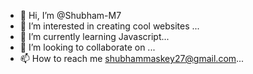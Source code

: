 - 👋 Hi, I’m @Shubham-M7
- 👀 I’m interested in creating cool websites  ...
- 🌱 I’m currently learning Javascript...
- 💞️ I’m looking to collaborate on ...
- 📫 How to reach me shubhammaskey27@gmail.com...

<!---
Shubham-M7/Shubham-M7 is a ✨ special ✨ repository because its `README.md` (this file) appears on your GitHub profile.
You can click the Preview link to take a look at your changes.
--->
